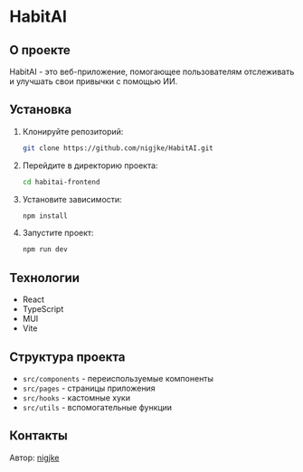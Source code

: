 # HabitAI

## О проекте
HabitAI - это веб-приложение, помогающее пользователям отслеживать и улучшать свои привычки с помощью ИИ.

## Установка

1. Клонируйте репозиторий:
   ```sh
   git clone https://github.com/nigjke/HabitAI.git
   ```
2. Перейдите в директорию проекта:
   ```sh
   cd habitai-frontend
   ```
3. Установите зависимости:
   ```sh
   npm install
   ```
4. Запустите проект:
   ```sh
   npm run dev
   ```

## Технологии
- React
- TypeScript
- MUI
- Vite

## Структура проекта
- `src/components` - переиспользуемые компоненты
- `src/pages` - страницы приложения
- `src/hooks` - кастомные хуки
- `src/utils` - вспомогательные функции

## Контакты
Автор: [nigjke](https://github.com/nigjke)

